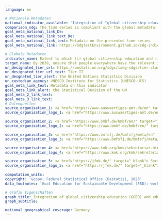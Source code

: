```yaml
---
language: en    

# Nationale Metadaten    
national_indicator_available: 'Integration of "global citizenship education" and "education for sustainable development" into the education system'    
comparison_sdg: The time series is compliant with the global metadata.    
goal_meta_national_link_De: 
goal_meta_national_link_text_De: 
goal_meta_national_link_text: Metadata on the presented time series
goal_meta_national_link: https://SdgTestEnvironment.github.io/sdg-indicators/public/Meta/12.8.1.pdf    

# Globale Metadaten    
indicator_name: Extent to which (i) global citizenship education and (ii) education for sustainable development are mainstreamed in (a) national education policies; (b) curricula; (c) teacher education; and (d) student assessment    
target_name: By 2030, ensure that people everywhere have the relevant information and awareness for sustainable development and lifestyles in harmony with nature    
un_designated_tier_url: https://unstats.un.org/sdgs/iaeg-sdgs/tier-classification/    
un_designated_tier_url_text: Tier II    
un_desgnated_tier_alert: the United Nations Statistics Division    
un_custodian_agency: UNESCO Institute for Statistics (UNESCO-UIS)    
goal_meta_link_text: Metadata on this indicator    
goal_meta_link_alert: the Statistical Devision of the UN    
goal_meta_2_link_text:     
goal_meta_3_link_text:         
# Datenquellen
source_organisation_1: <a href="https://www.auswaertiges-amt.de/en" target="_blank"> Federal Foreign Office </a>
source_organisation_logo_1: <a href="https://www.auswaertiges-amt.de/en" target="_blank"><img src="https://sdg-indikatoren.de/public/OrgImgEn/aa.png" alt="Logo aa" style="height:60px; width:148px"/></a>

source_organisation_2: <a href="https://www.bmbf.de/bmbf/en/" target="_blank"> Federal Ministry of Education and Research </a>
source_organisation_logo_2: <a href="https://www.bmbf.de/bmbf/en/" target="_blank"><img src="https://sdg-indikatoren.de/public/OrgImgEn/bmbf.png" alt="Logo bmbf" style="height:60px; width:148px"/></a>

source_organisation_3: <a href="https://www.bmfsfj.de/bmfsfj/meta/en" target="_blank"> Federal Ministry for Family Affairs, Senior Citizens, Women and Youth </a>
source_organisation_logo_3: <a href="https://www.bmfsfj.de/bmfsfj/meta/en" target="_blank"><img src="https://sdg-indikatoren.de/public/OrgImgEn/bmfsfj.png" alt="Logo bmfsfj" style="height:60px; width:148px"/></a>

source_organisation_4: <a href="https://www.kmk.org/kmk/sekretariat.html" target="_blank"> Secretariat of the Standing Conference of the Ministers of Education and Cultural Affairs of the Länder in the Federal Republic of Germany (KMK) </a>
source_organisation_logo_4: <a href="https://www.kmk.org/kmk/sekretariat.html" target="_blank"><img src="https://sdg-indikatoren.de/public/OrgImgEn/kmk.png" alt="Logo kmk" style="height:60px; width:148px"/></a>

source_organisation_5: <a href="https://jfmk.de/" target="_blank"> Secretariat of the Conference of Ministers for Youth and Family Affairs of the Länder in the Federal Republic of Germany </a>
source_organisation_logo_5: <a href="https://jfmk.de/" target="_blank"><img src="https://sdg-indikatoren.de/public/OrgImgEn/jfmk.png" alt="Logo jfmk" style="height:60px; width:148px"/></a>
    
computation_units:    
copyright: '&copy; Federal Statistical Office (Destatis), 2023'    
data_footnotes: 'Goal Education for Sustainable Development (ESD): working together to create a more just and sustainable world.<br>• Global Citizenship Education (GCED): provides knowledge and skills to understand and actively address global challenges.<br>• Data is only available from 2017.'    

# Grafik Eigenschaften    
graph_title: Integration of global citizenship education (GCED) and education for sustainable development (ESD) in the education system
graph_subtitle:     

national_geographical_coverage: Germany    
---
```


<span></span>